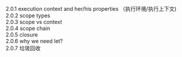 2.0.1 execution context and her/his properties （执行环境/执行上下文)<br>
2.0.2 scope types<br>
2.0.3 scope vs context <br>
2.0.4 scope chain<br>
2.0.5 closure <br>
2.0.6 why we need let?<br>
2.0.7 垃圾回收<br>
